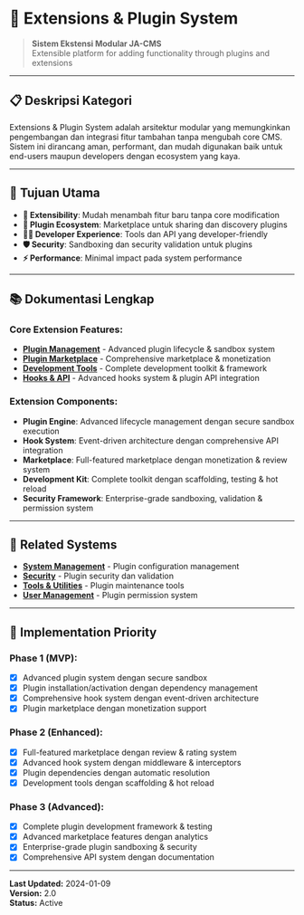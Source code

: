 # 🔌 Extensions & Plugin System

> **Sistem Ekstensi Modular JA-CMS**  
> Extensible platform for adding functionality through plugins and extensions

---

## 📋 **Deskripsi Kategori**

Extensions & Plugin System adalah arsitektur modular yang memungkinkan pengembangan dan integrasi fitur tambahan tanpa mengubah core CMS. Sistem ini dirancang aman, performant, dan mudah digunakan baik untuk end-users maupun developers dengan ecosystem yang kaya.

---

## 🎯 **Tujuan Utama**

- **🧩 Extensibility**: Mudah menambah fitur baru tanpa core modification
- **🏪 Plugin Ecosystem**: Marketplace untuk sharing dan discovery plugins
- **👨‍💻 Developer Experience**: Tools dan API yang developer-friendly
- **🛡️ Security**: Sandboxing dan security validation untuk plugins
- **⚡ Performance**: Minimal impact pada system performance

---

## 📚 **Dokumentasi Lengkap**

### **Core Extension Features:**
- **[Plugin Management](./plugins.md)** - Advanced plugin lifecycle & sandbox system
- **[Plugin Marketplace](./marketplace.md)** - Comprehensive marketplace & monetization
- **[Development Tools](./development.md)** - Complete development toolkit & framework
- **[Hooks & API](./hooks.md)** - Advanced hooks system & plugin API integration

### **Extension Components:**
- **Plugin Engine**: Advanced lifecycle management dengan secure sandbox execution
- **Hook System**: Event-driven architecture dengan comprehensive API integration
- **Marketplace**: Full-featured marketplace dengan monetization & review system
- **Development Kit**: Complete toolkit dengan scaffolding, testing & hot reload
- **Security Framework**: Enterprise-grade sandboxing, validation & permission system

---

## 🔗 **Related Systems**

- **[System Management](../07_system/)** - Plugin configuration management
- **[Security](../06_security/)** - Plugin security dan validation
- **[Tools & Utilities](../08_tools/)** - Plugin maintenance tools
- **[User Management](../05_users/)** - Plugin permission system

---

## 🚀 **Implementation Priority**

### **Phase 1 (MVP):**
- [x] Advanced plugin system dengan secure sandbox
- [x] Plugin installation/activation dengan dependency management
- [x] Comprehensive hook system dengan event-driven architecture
- [x] Plugin marketplace dengan monetization support

### **Phase 2 (Enhanced):**
- [x] Full-featured marketplace dengan review & rating system
- [x] Advanced hook system dengan middleware & interceptors
- [x] Plugin dependencies dengan automatic resolution
- [x] Development tools dengan scaffolding & hot reload

### **Phase 3 (Advanced):**
- [x] Complete plugin development framework & testing
- [x] Advanced marketplace features dengan analytics
- [x] Enterprise-grade plugin sandboxing & security
- [x] Comprehensive API system dengan documentation

---

**Last Updated:** 2024-01-09  
**Version:** 2.0  
**Status:** Active
